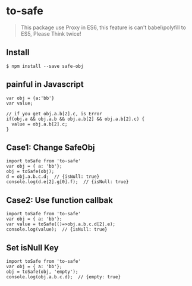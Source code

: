 # to-safe

> This package use Proxy in ES6, this feature is can't babel\polyfill to ES5, Please  Think twice!

## Install

```
$ npm install --save safe-obj
```

## painful in Javascript
```
var obj = {a:'bb'}
var value;

// if you get obj.a.b[2].c, is Error
if(obj.a && obj.a.b && obj.a.b[2] && obj.a.b[2].c) {
  value = obj.a.b[2].c;
}

```

## Case1: Change SafeObj

```
import toSafe from 'to-safe'
var obj = { a: 'bb'};
obj = toSafe(obj);
d = obj.a.b.c.d;  // {isNull: true}
console.log(d.e[2].g[0].f);  // {isNull: true}

```

## Case2: Use function callbak

```
import toSafe from 'to-safe'
var obj = { a: 'bb'};
var value = toSafe(()=>obj.a.b.c.d[2].e);
console.log(value);  // {isNull: true}
```

## Set isNull Key

```
import toSafe from 'to-safe'
var obj = { a: 'bb'};
obj = toSafe(obj, 'empty');
console.log(obj.a.b.c.d);  // {empty: true}
```
